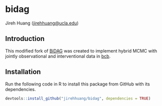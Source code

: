 bidag
================
Jireh Huang
(<jirehhuang@ucla.edu>)

## Introduction

This modified fork of
[BiDAG](https://cran.r-project.org/web/packages/BiDAG/index.html) was
created to implement hybrid MCMC with jointly observational and
interventional data in [bcb](https://github.com/jirehhuang/bcb).

## Installation

Run the following code in R to install this package from GitHub with its
dependencies.

``` r
devtools::install_github("jirehhuang/bidag", dependencies = TRUE)
```
